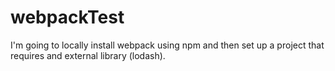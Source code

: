 # webpackTest
I'm going to locally install webpack using npm and then set up a project that requires and external library (lodash). 